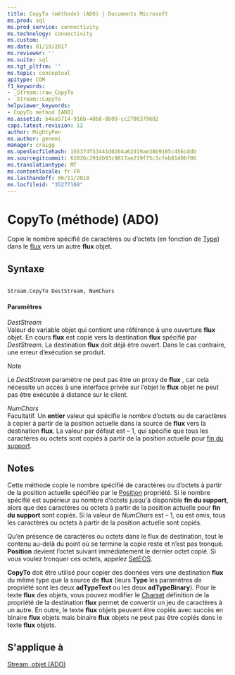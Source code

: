 ```yaml
---
title: CopyTo (méthode) (ADO) | Documents Microsoft
ms.prod: sql
ms.prod_service: connectivity
ms.technology: connectivity
ms.custom: ''
ms.date: 01/19/2017
ms.reviewer: ''
ms.suite: sql
ms.tgt_pltfrm: ''
ms.topic: conceptual
apitype: COM
f1_keywords:
- _Stream::raw_CopyTo
- _Stream::CopyTo
helpviewer_keywords:
- CopyTo method [ADO]
ms.assetid: b4aa5714-916b-48b8-8b09-cc2708379602
caps.latest.revision: 12
author: MightyPen
ms.author: genemi
manager: craigg
ms.openlocfilehash: 15537df53441d0204a62d19ae38b9105c456cddb
ms.sourcegitcommit: 62826c291db93c9017ae219f75c3cfeb8140bf06
ms.translationtype: MT
ms.contentlocale: fr-FR
ms.lasthandoff: 06/11/2018
ms.locfileid: "35277168"
---
```

# <a name="copyto-method-ado"></a>CopyTo (méthode) (ADO)
Copie le nombre spécifié de caractères ou d’octets (en fonction de [Type](../../../ado/reference/ado-api/type-property-ado-stream.md)) dans le [flux](../../../ado/reference/ado-api/stream-object-ado.md) vers un autre **flux** objet.  
  
## <a name="syntax"></a>Syntaxe  
  
```  
  
Stream.CopyTo DestStream, NumChars  
```  
  
#### <a name="parameters"></a>Paramètres  
 *DestStream*  
 Valeur de variable objet qui contient une référence à une ouverture **flux** objet. En cours **flux** est copié vers la destination **flux** spécifié par *DestStream*. La destination **flux** doit déjà être ouvert. Dans le cas contraire, une erreur d’exécution se produit.  
  
> [!NOTE]
>  Le *DestStream* paramètre ne peut pas être un proxy de **flux** , car cela nécessite un accès à une interface privée sur l’objet le **flux** objet ne peut pas être exécutée à distance sur le client.  
  
 *NumChars*  
 Facultatif. Un **entier** valeur qui spécifie le nombre d’octets ou de caractères à copier à partir de la position actuelle dans la source de **flux** vers la destination **flux**. La valeur par défaut est – 1, qui spécifie que tous les caractères ou octets sont copiés à partir de la position actuelle pour [fin du support](../../../ado/reference/ado-api/eos-property.md).  
  
## <a name="remarks"></a>Notes  
 Cette méthode copie le nombre spécifié de caractères ou d’octets à partir de la position actuelle spécifiée par le [Position](../../../ado/reference/ado-api/position-property-ado.md) propriété. Si le nombre spécifié est supérieur au nombre d’octets jusqu'à disponible **fin du support**, alors que des caractères ou octets à partir de la position actuelle pour **fin du support** sont copiés. Si la valeur de *NumChars* est – 1, ou est omis, tous les caractères ou octets à partir de la position actuelle sont copiés.  
  
 Qu’en présence de caractères ou octets dans le flux de destination, tout le contenu au-delà du point où se termine la copie reste et n’est pas tronqué. **Position** devient l’octet suivant immédiatement le dernier octet copié. Si vous voulez tronquer ces octets, appelez [SetEOS](../../../ado/reference/ado-api/seteos-method.md).  
  
 **CopyTo** doit être utilisé pour copier des données vers une destination **flux** du même type que la source de **flux** (leurs **Type** les paramètres de propriété sont les deux **adTypeText** ou les deux **adTypeBinary**). Pour le texte **flux** des objets, vous pouvez modifier le [Charset](../../../ado/reference/ado-api/charset-property-ado.md) définition de la propriété de la destination **flux** permet de convertir un jeu de caractères à un autre. En outre, le texte **flux** objets peuvent être copiés avec succès en binaire **flux** objets mais binaire **flux** objets ne peut pas être copiés dans le texte **flux**  objets.  
  
## <a name="applies-to"></a>S'applique à  
 [Stream, objet (ADO)](../../../ado/reference/ado-api/stream-object-ado.md)
